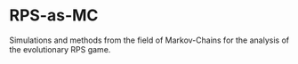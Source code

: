 # RPS-as-MC
Simulations and methods from the field of Markov-Chains for the analysis of the evolutionary RPS game.
